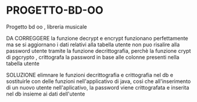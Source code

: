 # PROGETTO-BD-OO
Progetto bd oo , libreria musicale


DA CORREGGERE 
la funzione decrypt e encrypt funzionano perfettamente ma se si aggiornano i dati relativi alla tabella utente 
non puo risalire alla password utente tramite la funzione decrittografia, perchè la funzione crypt di pgcrypto , crittografa 
la password in base alle colonne presenti nella tabella utente 

SOLUZIONE 
elimnare le funzioni decrittografia e crittografia nel db e sostituirle con delle funzioni nell'applicativo di java, cosi che 
all'inserimento di un nuovo utente nell'aplicativo, la password viene crittografata e inserita nel db insieme ai dati dell'utente

